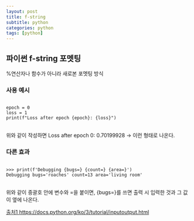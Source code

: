 ```yaml
---
layout: post
title: f-string
subtitle: python
categories: python
tags: [python]
---
```


## 파이썬 f-string 포멧팅

%연산자나 함수가 아니라 새로본 포멧팅 방식

### 사용 예시
<pre>
<code>
epoch = 0
loss = 1
print(f"Loss after epoch {epoch}: {loss}")
</code>
</pre>
위와 같이 작성하면 
Loss after epoch 0: 0.70199928 -> 이런 형태로 나온다.

### 다른 효과
<pre>
<code>
>>> print(f'Debugging {bugs=} {count=} {area=}')
Debugging bugs='roaches' count=13 area='living room'
</code>
</pre>

위와 같이 중괄호 안에 변수와 =을 붙이면,
{bugs=}를 쓰면 출력 시 입력한 것과 그 값이 옆에 나온다.




[출처1 ](https://docs.python.org/ko/3/tutorial/inputoutput.html) https://docs.python.org/ko/3/tutorial/inputoutput.html







